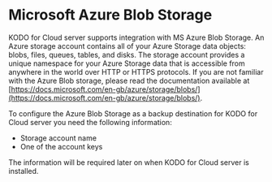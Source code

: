 # Microsoft Azure Blob Storage

KODO for Cloud server supports integration with MS Azure Blob Storage. An Azure storage account contains all of your Azure Storage data objects: blobs, files, queues, tables, and disks. The storage account provides a unique namespace for your Azure Storage data that is accessible from anywhere in the world over HTTP or HTTPS protocols. If you are not familiar with the Azure Blob storage, please read the documentation available at [https://docs.microsoft.com/en-gb/azure/storage/blobs/](https://docs.microsoft.com/en-gb/azure/storage/blobs/).

To configure the Azure Blob Storage as a backup destination for KODO for Cloud server you need the following information:

* Storage account name  
* One of the account keys

The information will be required later on when  KODO for Cloud server is installed.



